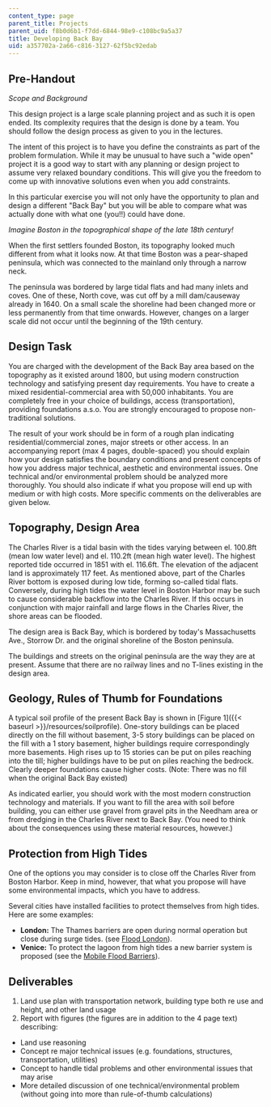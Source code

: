 ```yaml
---
content_type: page
parent_title: Projects
parent_uid: f8b0d6b1-f7dd-6844-98e9-c108bc9a5a37
title: Developing Back Bay
uid: a357702a-2a66-c816-3127-62f5bc92edab
---
```


Pre-Handout
-----------

_Scope and Background_

This design project is a large scale planning project and as such it is open ended. Its complexity requires that the design is done by a team. You should follow the design process as given to you in the lectures.

The intent of this project is to have you define the constraints as part of the problem formulation. While it may be unusual to have such a "wide open" project it is a good way to start with any planning or design project to assume very relaxed boundary conditions. This will give you the freedom to come up with innovative solutions even when you add constraints.

In this particular exercise you will not only have the opportunity to plan and design a different "Back Bay" but you will be able to compare what was actually done with what one (you!!) could have done.

_Imagine Boston in the topographical shape of the late 18th century!_

When the first settlers founded Boston, its topography looked much different from what it looks now. At that time Boston was a pear-shaped peninsula, which was connected to the mainland only through a narrow neck.

The peninsula was bordered by large tidal flats and had many inlets and coves. One of these, North cove, was cut off by a mill dam/causeway already in 1640. On a small scale the shoreline had been changed more or less permanently from that time onwards. However, changes on a larger scale did not occur until the beginning of the 19th century.

Design Task
-----------

You are charged with the development of the Back Bay area based on the topography as it existed around 1800, but using modern construction technology and satisfying present day requirements. You have to create a mixed residential-commercial area with 50,000 inhabitants. You are completely free in your choice of buildings, access (transportation), providing foundations a.s.o. You are strongly encouraged to propose non-traditional solutions.

The result of your work should be in form of a rough plan indicating residential/commercial zones, major streets or other access. In an accompanying report (max 4 pages, double-spaced) you should explain how your design satisfies the boundary conditions and present concepts of how you address major technical, aesthetic and environmental issues. One technical and/or environmental problem should be analyzed more thoroughly. You should also indicate if what you propose will end up with medium or with high costs. More specific comments on the deliverables are given below.

Topography, Design Area
-----------------------

The Charles River is a tidal basin with the tides varying between el. 100.8ft (mean low water level) and el. 110.2ft (mean high water level). The highest reported tide occurred in 1851 with el. 116.6ft. The elevation of the adjacent land is approximately 117 feet. As mentioned above, part of the Charles River bottom is exposed during low tide, forming so-called tidal flats. Conversely, during high tides the water level in Boston Harbor may be such to cause considerable backflow into the Charles River. If this occurs in conjunction with major rainfall and large flows in the Charles River, the shore areas can be flooded.

The design area is Back Bay, which is bordered by today's Massachusetts Ave., Storrow Dr. and the original shoreline of the Boston peninsula.

The buildings and streets on the original peninsula are the way they are at present. Assume that there are no railway lines and no T-lines existing in the design area.

Geology, Rules of Thumb for Foundations
---------------------------------------

A typical soil profile of the present Back Bay is shown in [Figure 1]({{< baseurl >}}/resources/soilprofile). One-story buildings can be placed directly on the fill without basement, 3-5 story buildings can be placed on the fill with a 1 story basement, higher buildings require correspondingly more basements. High rises up to 15 stories can be put on piles reaching into the till; higher buildings have to be put on piles reaching the bedrock. Clearly deeper foundations cause higher costs. (Note: There was no fill when the original Back Bay existed)

As indicated earlier, you should work with the most modern construction technology and materials. If you want to fill the area with soil before building, you can either use gravel from gravel pits in the Needham area or from dredging in the Charles River next to Back Bay. (You need to think about the consequences using these material resources, however.)

Protection from High Tides
--------------------------

One of the options you may consider is to close off the Charles River from Boston Harbor. Keep in mind, however, that what you propose will have some environmental impacts, which you have to address.

Several cities have installed facilities to protect themselves from high tides. Here are some examples:

*   **London:** The Thames barriers are open during normal operation but close during surge tides. (see [Flood London](http://www.flood-london.com/)).
*   **Venice:** To protect the lagoon from high tides a new barrier system is proposed (see the [Mobile Flood Barriers](http://www.architectureweek.com/2001/0815/building_1-1.html)).

Deliverables
------------

1.  Land use plan with transportation network, building type both re use and height, and other land usage
2.  Report with figures (the figures are in addition to the 4 page text) describing:

*   Land use reasoning
*   Concept re major technical issues (e.g. foundations, structures, transportation, utilities)
*   Concept to handle tidal problems and other environmental issues that may arise
*   More detailed discussion of one technical/environmental problem (without going into more than rule-of-thumb calculations)